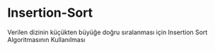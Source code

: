 # Insertion-Sort
Verilen dizinin küçükten büyüğe doğru sıralanması için Insertion Sort Algoritmasının Kullanılması
